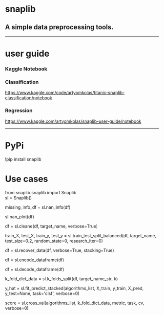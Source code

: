 <h1>snaplib</h1>
<h2>A simple data preprocessing tools.</h2>

____________________________________________

# user guide

### Kaggle Notebook

### Classification    
<https://www.kaggle.com/code/artyomkolas/titanic-snaplib-classification/notebook>


### Regression    
<https://www.kaggle.com/artyomkolas/snaplib-user-guide/notebook>


____________________________________________

# PyPi

!pip install snaplib     



# Use cases     
      
from snaplib.snaplib import Snaplib     
sl = Snaplib()    
       
     
      
missing_info_df = sl.nan_info(df)     
      
sl.nan_plot(df)      
     
df = sl.cleane(df, target_name, verbose=True)     
      
train_X, test_X, train_y, test_y = sl.train_test_split_balanced(df, target_name, test_size=0.2, random_state=0, research_iter=0)     
      
df = sl.recover_data(df, verbose=True, stacking=True)    

df = sl.encode_dataframe(df)     

df = sl.decode_dataframe(df)     

k_fold_dict_data = sl.k_folds_split(df, target_name_str, k)      

y_hat = sl.fit_predict_stacked(algorithms_list, X_train, y_train, X_pred, y_test=None, task='clsf', verbose=0)     

score = sl.cross_val(algorithms_list, k_fold_dict_data, metric, task, cv, verbose=0)      